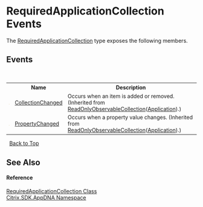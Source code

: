 # RequiredApplicationCollection Events
 

The <a href="3758687b-2f82-83e0-6a46-40d0e045a0dd">RequiredApplicationCollection</a> type exposes the following members.


## Events
&nbsp;<table><tr><th></th><th>Name</th><th>Description</th></tr><tr><td>![Protected event](media/protevent.gif "Protected event")</td><td><a href="http://msdn2.microsoft.com/en-us/library/ms653378" target="_blank">CollectionChanged</a></td><td>
Occurs when an item is added or removed.
 (Inherited from <a href="http://msdn2.microsoft.com/en-us/library/ms668620" target="_blank">ReadOnlyObservableCollection</a>(<a href="1779bfff-4b29-0f26-8a09-10acdd530bbc">Application</a>).)</td></tr><tr><td>![Protected event](media/protevent.gif "Protected event")</td><td><a href="http://msdn2.microsoft.com/en-us/library/ms653379" target="_blank">PropertyChanged</a></td><td>
Occurs when a property value changes.
 (Inherited from <a href="http://msdn2.microsoft.com/en-us/library/ms668620" target="_blank">ReadOnlyObservableCollection</a>(<a href="1779bfff-4b29-0f26-8a09-10acdd530bbc">Application</a>).)</td></tr></table>&nbsp;
<a href="#requiredapplicationcollection-events">Back to Top</a>

## See Also


#### Reference
<a href="3758687b-2f82-83e0-6a46-40d0e045a0dd">RequiredApplicationCollection Class</a><br /><a href="fe2d265b-410b-8b11-1eb4-a790e0b062bf">Citrix.SDK.AppDNA Namespace</a><br />